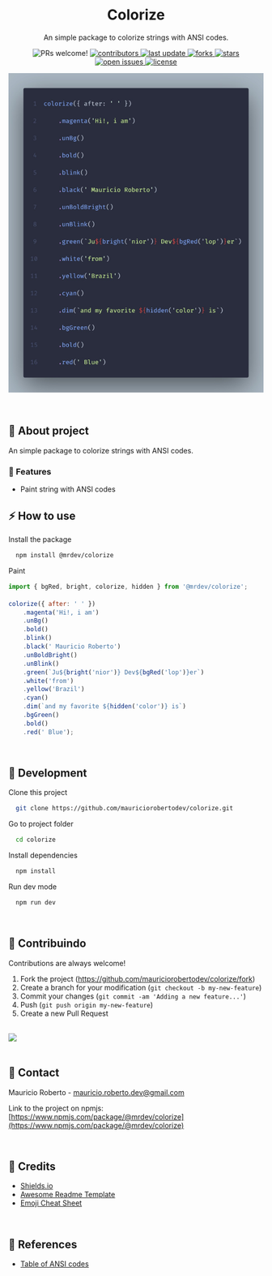 <div align="center">
  <h1>Colorize</h1>

  <p>
    An simple package to colorize strings with ANSI codes.
  </p>

<!-- Badges -->
<p>
<img alt="PRs welcome!" src="https://img.shields.io/static/v1?label=PRs&message=WELCOME&style=for-the-badge&color=3b82f6&labelColor=222222" />
  <a href="https://github.com/mauriciorobertodev/colorize/graphs/contributors">
    <img src="https://img.shields.io/github/contributors/mauriciorobertodev/colorize?color=3b82f6&label=CONTRIBUTORS&logo=3C424B&logoColor=3C424B&style=for-the-badge&labelColor=222222" alt="contributors" />
  </a>
  <a href="">
    <img src="https://img.shields.io/github/last-commit/mauriciorobertodev/colorize?color=3b82f6&label=LAST UPDATE&logo=3C424B&logoColor=3C424B&style=for-the-badge&labelColor=222222" alt="last update" />
  </a>
  <a href="https://github.com/mauriciorobertodev/colorize/network/members">
    <img src="https://img.shields.io/github/forks/mauriciorobertodev/colorize?color=3b82f6&label=FORKS&logo=3C424B&logoColor=3C424B&style=for-the-badge&labelColor=222222" alt="forks" />
  </a>
  <a href="https://github.com/mauriciorobertodev/colorize/stargazers">
    <img src="https://img.shields.io/github/stars/mauriciorobertodev/colorize?color=3b82f6&label=STARS&logo=3C424B&logoColor=3C424B&style=for-the-badge&labelColor=222222" alt="stars" />
  </a>
  <a href="https://github.com/mauriciorobertodev/colorize/issues/">
    <img src="https://img.shields.io/github/issues/mauriciorobertodev/colorize?color=3b82f6&label=ISSUESS&logo=3C424B&logoColor=3C424B&style=for-the-badge&labelColor=222222" alt="open issues" />
  </a>
  <a href="https://github.com/mauriciorobertodev/colorize/blob/master/LICENSE">
    <img src="https://img.shields.io/github/license/mauriciorobertodev/colorize.svg?color=3b82f6&label=LICENSE&logo=3C424B&logoColor=3C424B&style=for-the-badge&labelColor=222222" alt="license" />
  </a>
</p>

![Alt text](screenshot.jpeg)

</div>

<br />

<!-- About the Project -->

## :star2: About project

An simple package to colorize strings with ANSI codes.

<!-- Features -->

### :dart: Features

-   Paint string with ANSI codes <br>

<!-- Usage -->

## :zap: How to use

Install the package

```bash
  npm install @mrdev/colorize
```

Paint

```javascript
import { bgRed, bright, colorize, hidden } from '@mrdev/colorize';

colorize({ after: ' ' })
    .magenta('Hi!, i am')
    .unBg()
    .bold()
    .blink()
    .black(' Mauricio Roberto')
    .unBoldBright()
    .unBlink()
    .green(`Ju${bright('nior')} Dev${bgRed('lop')}er`)
    .white('from')
    .yellow('Brazil')
    .cyan()
    .dim(`and my favorite ${hidden('color')} is`)
    .bgGreen()
    .bold()
    .red(' Blue');
```

<br/>

<!-- Run Locally -->

## :wrench: Development

Clone this project

```bash
  git clone https://github.com/mauriciorobertodev/colorize.git
```

Go to project folder

```bash
  cd colorize
```

Install dependencies

```bash
  npm install
```

Run dev mode

```bash
  npm run dev
```

<br>

<!-- Contributing -->

## :wave: Contribuindo

Contributions are always welcome!

1. Fork the project (https://github.com/mauriciorobertodev/colorize/fork)
2. Create a branch for your modification (`git checkout -b my-new-feature`)
3. Commit your changes (`git commit -am 'Adding a new feature...'`)
4. Push (`git push origin my-new-feature`)
5. Create a new Pull Request

</br>

<a href="https://github.com/mauriciorobertodev/colorize/graphs/contributors">
  <img src="https://contrib.rocks/image?repo=mauriciorobertodev/colorize" />
</a>
</br>

<br>

<!-- Contact -->

## :handshake: Contact

Mauricio Roberto - mauricio.roberto.dev@gmail.com

Link to the project on npmjs: [https://www.npmjs.com/package/@mrdev/colorize](https://www.npmjs.com/package/@mrdev/colorize)

<br>

<!-- Acknowledgments -->

## :gem: Credits

-   [Shields.io](https://shields.io/)
-   [Awesome Readme Template](https://github.com/Louis3797/awesome-readme-template)
-   [Emoji Cheat Sheet](https://github.com/ikatyang/emoji-cheat-sheet/blob/master/README.md#travel--places)

<br>

<!-- References -->

## :microscope: References

-   [Table of ANSI codes](https://gist.github.com/JBlond/2fea43a3049b38287e5e9cefc87b2124)
